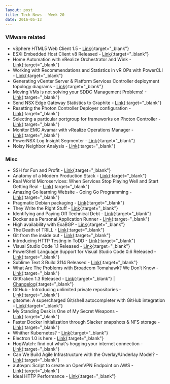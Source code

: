 ```yaml
---
layout: post
title: Tech News - Week 20
date: 2016-05-13
---
```


### VMware related

* vSphere HTML5 Web Client 1.5 -
  [Link](https://labs.vmware.com/flings/vsphere-html5-web-client#changelog){:target="_blank"}
* ESXi Embedded Host Client v8 Released -
  [Link](https://labs.vmware.com/flings/esxi-embedded-host-client#changelog){:target="_blank"}
* Home Automation with vRealize Orchestrator and Wink -
  [Link](http://dailyhypervisor.com/home-automation-with-vrealize-orchestrator-and-wink/){:target="_blank"}
* Working with Recommendations and Statistics in vR OPs with PowerCLI -
  [Link](http://blogs.vmware.com/PowerCLI/2016/05/working-recommendations-statistics-vr-ops-powercli.html){:target="_blank"}
* Generating vCenter Server & Platform Services Controller deployment topology diagrams -
  [Link](http://www.virtuallyghetto.com/2016/05/generating-vcenter-server-platform-services-controller-deployment-topology-diagrams.html){:target="_blank"}
* Moving VMs is not solving your SDDC Management Problems! -
  [Link](http://blogs.vmware.com/management/2016/05/moving-vms-is-not-solving-your-sddc-management-problems.html){:target="_blank"}
* Send NSX Edge Gateway Statistics to Graphite -
  [Link](http://www.virten.net/2016/05/send-nsx-edge-gateway-statistics-to-graphite/){:target="_blank"}
* Resetting the Photon Controller Deployer configuration -
  [Link](http://cormachogan.com/2016/05/11/resetting-photon-controller-deployer/){:target="_blank"}
* Selecting a particular portgroup for frameworks on Photon Controller -
  [Link](http://cormachogan.com/2016/05/12/selecting-particular-portgroup-frameworks-photon-controller/){:target="_blank"}
* Monitor EMC Avamar with vRealize Operations Manager -
  [Link](https://stevehegarty.wordpress.com/2016/05/12/monitor-emc-avamar-with-vrealize-operations-manager/){:target="_blank"}
* PowerNSX Log Insight Segmenter -
  [Link](http://networkinferno.net/powernsx-log-insight-segmenter){:target="_blank"}
* Noisy Neighbor Analysis -
  [Link](http://frankdenneman.nl/2016/05/13/noisy-neighbor-analysis/){:target="_blank"}

### Misc

* SSH for Fun and Profit -
  [Link](https://karla.io/2016/04/30/ssh-for-fun-and-profit.html){:target="_blank"}
* Anatomy of a Modern Production Stack -
  [Link](https://www.eightypercent.net/post/layers-in-the-stack.html){:target="_blank"}
* Real World Microservices: When Services Stop Playing Well and Start Getting Real -
  [Link](https://blog.buoyant.io/2016/05/04/real-world-microservices-when-services-stop-playing-well-and-start-getting-real/){:target="_blank"}
* Amazing Go learning Website - Going Go Programming -
  [Link](https://www.goinggo.net/){:target="_blank"}
* Pragmatic Debian packaging -
  [Link](http://vincent.bernat.im/en/blog/2016-pragmatic-debian-packaging.html){:target="_blank"}
* They Write the Right Stuff -
  [Link](http://www.fastcompany.com/28121/they-write-right-stuff){:target="_blank"}
* Identifying and Paying Off Technical Debt -
  [Link](http://wahlnetwork.com/2016/05/09/identifying-paying-off-technical-debt/){:target="_blank"}
* Docker as a Personal Application Runner -
  [Link](https://blog.ouseful.info/2016/05/09/docker-as-a-personal-application-runner/){:target="_blank"}
* High availability with ExaBGP -
  [Link](http://vincent.bernat.im/en/blog/2013-exabgp-highavailability.html){:target="_blank"}
* The Death of TRILL -
  [Link](https://networkingnerd.net/2016/05/11/the-death-of-trill/){:target="_blank"}
* Git from the inside out -
  [Link](https://codewords.recurse.com/issues/two/git-from-the-inside-out){:target="_blank"}
* Introducing HTTP Testing in ToDD  -
  [Link](https://keepingitclassless.net/2016/05/http-testing-todd/){:target="_blank"}
* Visual Studio Code 1.1 Released -
  [Link](https://code.visualstudio.com/Updates){:target="_blank"}
* PowerShell Language Support for Visual Studio Code 0.6 Released -
  [Link](https://github.com/PowerShell/vscode-powershell/blob/master/CHANGELOG.md#060){:target="_blank"}
* Sublime Text 3 Build 3114 Released -
  [Link](https://www.sublimetext.com/3){:target="_blank"}
* What Are The Problems with Broadcom Tomahawk? We Don’t Know -
  [Link](http://blog.ipspace.net/2016/05/what-are-problems-with-broadcom.html){:target="_blank"}
* GitKraken 1.3 Released -
  [Link](https://www.gitkraken.com/features){:target="_blank"} |
  [Changelog](https://www.gitkraken.com/release-notes){:target="_blank"}
* GitHub - Introducing unlimited private repositories -
  [Link](https://github.com/blog/2164-introducing-unlimited-private-repositories){:target="_blank"}
* gitsome: A supercharged Git/shell autocompleter with GitHub integration -
  [Link](https://github.com/donnemartin/gitsome){:target="_blank"}
* My Standing Desk is One of My Secret Weapons -
  [Link](https://woorkup.com/standing-desk/){:target="_blank"}
* Faster Docker initialization through Slacker snapshots & NFS storage -
  [Link](http://silvertonconsulting.com/blog/2016/05/06/faster-docker-initialization-through-slacker-snapshots-nfs-storage/#sthash.qZ7f6Tsz.C0TMEFim.dpuf){:target="_blank"}
* Whither Kubernetes? -
  [Link](https://medium.com/@cloud_opinion/whither-kubernetes-d71c436ec0ca#.ilcfedeli){:target="_blank"}
* Electron 1.0 is here -
  [Link](https://github.com/blog/2167-electron-1-0-is-here){:target="_blank"}
* HogWatch: find out what's hogging your internet connection -
  [Link](https://github.com/akshayKMR/hogwatch){:target="_blank"}
* Can We Build Agile Infrastructure with the Overlay/Underlay Model? -
  [Link](http://blog.cimicorp.com/?p=2629){:target="_blank"}
* autovpn: Script to create an OpenVPN Endpoint on AWS -
  [Link](https://github.com/ttlequals0/autovpn){:target="_blank"}
* Ideal HTTP Performance -
  [Link](https://www.mnot.net/blog/2016/04/22/ideal-http){:target="_blank"}
